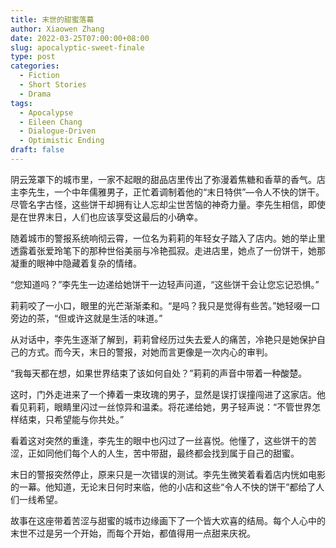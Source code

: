 ```yaml
---
title: 末世的甜蜜落幕
author: Xiaowen Zhang
date: 2022-03-25T07:00:00+08:00
slug: apocalyptic-sweet-finale
type: post
categories:
  - Fiction
  - Short Stories
  - Drama
tags:
  - Apocalypse
  - Eileen Chang
  - Dialogue-Driven
  - Optimistic Ending
draft: false
---
```


阴云笼罩下的城市里，一家不起眼的甜品店里传出了弥漫着焦糖和香草的香气。店主李先生，一个中年儒雅男子，正忙着调制着他的“末日特供”—令人不快的饼干。尽管名字古怪，这些饼干却拥有让人忘却尘世苦恼的神奇力量。李先生相信，即使是在世界末日，人们也应该享受这最后的小确幸。

随着城市的警报系统响彻云霄，一位名为莉莉的年轻女子踏入了店内。她的举止里透露着张爱玲笔下的那种世俗美丽与冷艳孤寂。走进店里，她点了一份饼干，她那凝重的眼神中隐藏着复杂的情绪。

“您知道吗？”李先生一边递给她饼干一边轻声问道，“这些饼干会让您忘记恐惧。”

莉莉咬了一小口，眼里的光芒渐渐柔和。“是吗？我只是觉得有些苦。”她轻啜一口旁边的茶，“但或许这就是生活的味道。”

从对话中，李先生逐渐了解到，莉莉曾经历过失去爱人的痛苦，冷艳只是她保护自己的方式。而今天，末日的警报，对她而言更像是一次内心的审判。

“我每天都在想，如果世界结束了该如何自处？”莉莉的声音中带着一种酸楚。

这时，门外走进来了一个捧着一束玫瑰的男子，显然是误打误撞闯进了这家店。他看见莉莉，眼睛里闪过一丝惊异和温柔。将花递给她，男子轻声说：“不管世界怎样结束，只希望能与你共处。”

看着这对突然的重逢，李先生的眼中也闪过了一丝喜悦。他懂了，这些饼干的苦涩，正如同他们每个人的人生，苦中带甜，最终都会找到属于自己的甜蜜。

末日的警报突然停止，原来只是一次错误的测试。李先生微笑着看着店内恍如电影的一幕。他知道，无论末日何时来临，他的小店和这些“令人不快的饼干”都给了人们一线希望。

故事在这座带着苦涩与甜蜜的城市边缘画下了一个皆大欢喜的结局。每个人心中的末世不过是另一个开始，而每个开始，都值得用一点甜来庆祝。